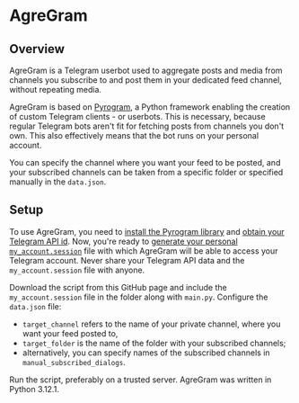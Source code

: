 # AgreGram

## Overview
AgreGram is a Telegram userbot used to aggregate posts and media from channels 
you subscribe to and post them in your dedicated feed channel, without
repeating media. 

AgreGram is based on [Pyrogram](https://pyrogram.org/), a Python framework 
enabling the creation of custom Telegram clients - or userbots. This is 
necessary, because  regular Telegram bots aren't fit for fetching posts from
channels you don't own. This also effectively means that the bot runs on your
personal account.

You can specify the channel where you want your feed to be posted, and your
subscribed channels can be taken from a specific folder or specified manually
in the `data.json`.

## Setup
To use AgreGram, you need to 
[install the Pyrogram library](https://docs.pyrogram.org/intro/install) and 
[obtain your Telegram API id](https://core.telegram.org/api/obtaining_api_id).
Now, you're ready to [generate your personal `my_account.session`](https://docs.pyrogram.org/start/auth)
file with which AgreGram will be able to access your Telegram account. Never 
share your Telegram API data and the `my_account.session` file with anyone.

Download the script from this GitHub page and include the `my_account.session`
file in the folder along with `main.py`. Configure the `data.json` file:
- `target_channel` refers to the name of your private channel, where you
want your feed posted to,
- `target_folder` is the name of the folder with your subscribed channels;
- alternatively, you can specify names of the subscribed channels in 
`manual_subscribed_dialogs`.

Run the script, preferably on a trusted server. AgreGram was written in
Python 3.12.1.
